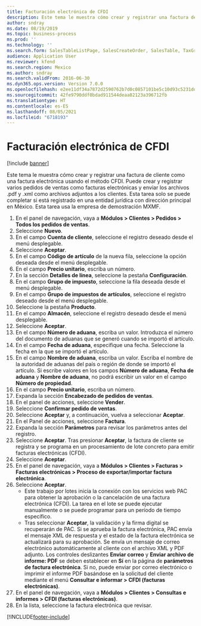 ```yaml
---
title: Facturación electrónica de CFDI
description: Este tema le muestra cómo crear y registrar una factura de cliente como una factura electrónica usando el método CFDI.
author: sndray
ms.date: 08/19/2019
ms.topic: business-process
ms.prod: ''
ms.technology: ''
ms.search.form: SalesTableListPage, SalesCreateOrder, SalesTable, TaxGroupLookup, InventLocationIdLookup, SalesEditLines,  EInvoiceCFDIJournal_AR
audience: Application User
ms.reviewer: kfend
ms.search.region: Mexico
ms.author: sndray
ms.search.validFrom: 2016-06-30
ms.dyn365.ops.version: Version 7.0.0
ms.openlocfilehash: e2ee11df34a7872d2590762b7d0c0857101be5c10d93c5231dd416ef9d547538
ms.sourcegitcommit: 42fe9790ddf0bdad911544deaa82123a396712fb
ms.translationtype: HT
ms.contentlocale: es-ES
ms.lasthandoff: 08/05/2021
ms.locfileid: "6718193"
---
```

# <a name="e-invoicing-cfdi"></a>Facturación electrónica de CFDI

[!include [banner](../../includes/banner.md)]

Este tema le muestra cómo crear y registrar una factura de cliente como una factura electrónica usando el método CFDI. Puede crear y registrar varios pedidos de ventas como facturas electrónicas y enviar los archivos .pdf y .xml como archivos adjuntos a los clientes. Esta tarea solo se puede completar si está registrado en una entidad jurídica con dirección principal en México. Esta tarea usa la empresa de demostración MXMF.

1. En el panel de navegación, vaya a **Módulos > Clientes > Pedidos > Todos los pedidos de ventas**.
2. Seleccione **Nuevo**.
3. En el campo **Cuenta de cliente**, seleccione el registro deseado desde el menú desplegable.
4. Seleccione **Aceptar**.
5. En el campo **Código de artículo** de la nueva fila, seleccione la opción deseada desde el menú desplegable.
6. En el campo **Precio unitario**, escriba un número.
7. En la sección **Detalles de línea**, seleccione la pestaña **Configuración**.
8. En el campo **Grupo de impuesto**, seleccione la fila deseada desde el menú desplegable.
9. En el campo **Grupo de impuestos de artículos**, seleccione el registro deseado desde el menú desplegable.
10. Seleccione la pestaña **Producto**.
11. En el campo **Almacén**, seleccione el registro deseado desde el menú desplegable.
12. Seleccione **Aceptar**.
13. En el campo **Número de aduana**, escriba un valor. Introduzca el número del documento de aduanas que se generó cuando se importó el artículo.  
14. En el campo **Fecha de aduana**, especifique una fecha. Seleccione la fecha en la que se importó el artículo.  
15. En el campo **Nombre de aduana**, escriba un valor. Escriba el nombre de la autoridad de aduanas del país o región de donde se importó el artículo. Si escribe valores en los campos **Número de aduana**, **Fecha de aduana** y **Nombre de aduana**, no podrá escribir un valor en el campo **Número de propiedad**.  
16. En el campo **Precio unitario**, escriba un número.
17. Expanda la sección **Encabezado de pedidos de ventas**.
18. En el panel de acciones, seleccione **Vender**.
19. Seleccione **Confirmar pedido de ventas**.
20. Seleccione **Aceptar** y, a continuación, vuelva a seleccionar **Aceptar**.
21. En el Panel de acciones, seleccione **Factura**.
22. Expanda la sección **Parámetros** para revisar los parámetros antes del registro.
23. Seleccione **Aceptar**. Tras presionar **Aceptar**, la factura de cliente se registra y se programa en un procesamiento de lote concreto para emitir facturas electrónicas (CFDI).  
24. Seleccione **Aceptar**.
25. En el panel de navegación, vaya a **Módulos > Clientes > Facturas > Facturas electrónicas > Proceso de exportar/importar factura electrónica**.
26. Seleccione **Aceptar**.
    - Este trabajo por lotes inicia la conexión con los servicios web PAC para obtener la aprobación o la cancelación de una factura electrónica (CFDI). La tarea en el lote se puede ejecutar manualmente o se puede programar para un período de tiempo específico.  
    - Tras seleccionar **Aceptar**, la validación y la firma digital se recuperarán de PAC. Si se aprueba la factura electrónica, PAC envía el mensaje XML de respuesta y el estado de la factura electrónica se actualizará para su aprobación. Se envía un mensaje de correo electrónico automáticamente al cliente con el archivo XML y PDF adjunto. Los controles deslizantes **Enviar correo** y **Enviar archivo de informe: PDF** se deben establecer en **Sí** en la página de **parámetros de factura electrónica**. Si no, puede enviar por correo electrónico o imprimir el informe PDF basándose en la solicitud del cliente mediante el menú **Consultar e informar > CFDI (facturas electrónicas)**.  
27. En el panel de navegación, vaya a **Módulos > Clientes > Consultas e informes > CFDI (facturas electrónicas)**.
28. En la lista, seleccione la factura electrónica que revisar.



[!INCLUDE[footer-include](../../../includes/footer-banner.md)]